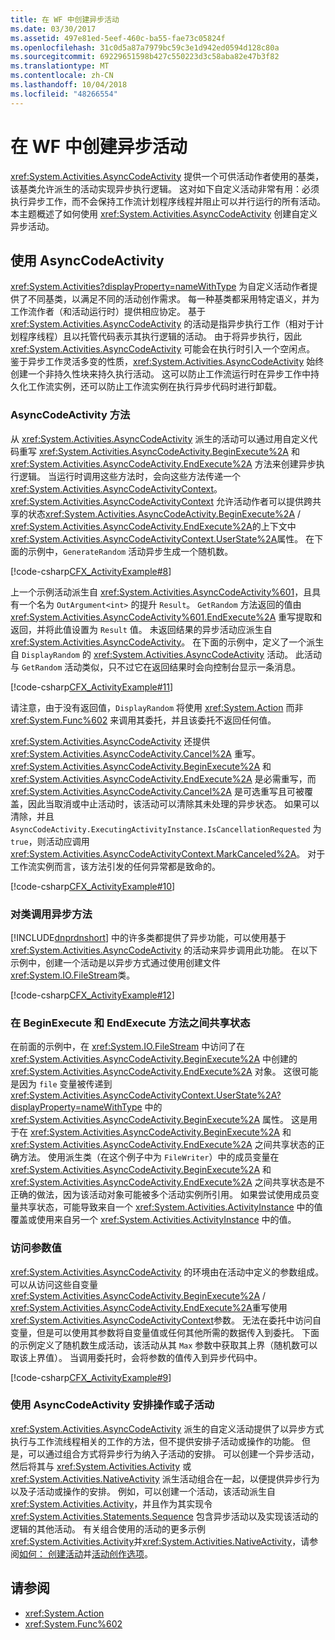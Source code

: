 ```yaml
---
title: 在 WF 中创建异步活动
ms.date: 03/30/2017
ms.assetid: 497e81ed-5eef-460c-ba55-fae73c05824f
ms.openlocfilehash: 31c0d5a87a7979bc59c3e1d942ed0594d128c80a
ms.sourcegitcommit: 69229651598b427c550223d3c58aba82e47b3f82
ms.translationtype: MT
ms.contentlocale: zh-CN
ms.lasthandoff: 10/04/2018
ms.locfileid: "48266554"
---
```

# <a name="creating-asynchronous-activities-in-wf"></a>在 WF 中创建异步活动
<xref:System.Activities.AsyncCodeActivity> 提供一个可供活动作者使用的基类，该基类允许派生的活动实现异步执行逻辑。 这对如下自定义活动非常有用：必须执行异步工作，而不会保持工作流计划程序线程并阻止可以并行运行的所有活动。 本主题概述了如何使用 <xref:System.Activities.AsyncCodeActivity> 创建自定义异步活动。  
  
## <a name="using-asynccodeactivity"></a>使用 AsyncCodeActivity  
 <xref:System.Activities?displayProperty=nameWithType> 为自定义活动作者提供了不同基类，以满足不同的活动创作需求。 每一种基类都采用特定语义，并为工作流作者（和活动运行时）提供相应协定。 基于 <xref:System.Activities.AsyncCodeActivity> 的活动是指异步执行工作（相对于计划程序线程）且以托管代码表示其执行逻辑的活动。 由于将异步执行，因此 <xref:System.Activities.AsyncCodeActivity> 可能会在执行时引入一个空闲点。 鉴于异步工作灵活多变的性质，<xref:System.Activities.AsyncCodeActivity> 始终创建一个非持久性块来持久执行活动。 这可以防止工作流运行时在异步工作中持久化工作流实例，还可以防止工作流实例在执行异步代码时进行卸载。  
  
### <a name="asynccodeactivity-methods"></a>AsyncCodeActivity 方法  
 从 <xref:System.Activities.AsyncCodeActivity> 派生的活动可以通过用自定义代码重写 <xref:System.Activities.AsyncCodeActivity.BeginExecute%2A> 和 <xref:System.Activities.AsyncCodeActivity.EndExecute%2A> 方法来创建异步执行逻辑。 当运行时调用这些方法时，会向这些方法传递一个 <xref:System.Activities.AsyncCodeActivityContext>。 <xref:System.Activities.AsyncCodeActivityContext> 允许活动作者可以提供跨共享的状态<xref:System.Activities.AsyncCodeActivity.BeginExecute%2A> /  <xref:System.Activities.AsyncCodeActivity.EndExecute%2A>的上下文中<xref:System.Activities.AsyncCodeActivityContext.UserState%2A>属性。 在下面的示例中，`GenerateRandom` 活动异步生成一个随机数。  
  
 [!code-csharp[CFX_ActivityExample#8](../../../samples/snippets/csharp/VS_Snippets_CFX/CFX_ActivityExample/cs/Program.cs#8)]  
  
 上一个示例活动派生自 <xref:System.Activities.AsyncCodeActivity%601>，且具有一个名为 `OutArgument<int>` 的提升 `Result`。 `GetRandom` 方法返回的值由 <xref:System.Activities.AsyncCodeActivity%601.EndExecute%2A> 重写提取和返回，并将此值设置为 `Result` 值。 未返回结果的异步活动应派生自 <xref:System.Activities.AsyncCodeActivity>。 在下面的示例中，定义了一个派生自 `DisplayRandom` 的 <xref:System.Activities.AsyncCodeActivity> 活动。 此活动与 `GetRandom` 活动类似，只不过它在返回结果时会向控制台显示一条消息。  
  
 [!code-csharp[CFX_ActivityExample#11](../../../samples/snippets/csharp/VS_Snippets_CFX/CFX_ActivityExample/cs/Program.cs#11)]  
  
 请注意，由于没有返回值，`DisplayRandom` 将使用 <xref:System.Action> 而非 <xref:System.Func%602> 来调用其委托，并且该委托不返回任何值。  
  
 <xref:System.Activities.AsyncCodeActivity> 还提供 <xref:System.Activities.AsyncCodeActivity.Cancel%2A> 重写。 <xref:System.Activities.AsyncCodeActivity.BeginExecute%2A> 和 <xref:System.Activities.AsyncCodeActivity.EndExecute%2A> 是必需重写，而 <xref:System.Activities.AsyncCodeActivity.Cancel%2A> 是可选重写且可被覆盖，因此当取消或中止活动时，该活动可以清除其未处理的异步状态。 如果可以清除，并且 `AsyncCodeActivity.ExecutingActivityInstance.IsCancellationRequested` 为 `true`，则活动应调用 <xref:System.Activities.AsyncCodeActivityContext.MarkCanceled%2A>。 对于工作流实例而言，该方法引发的任何异常都是致命的。  
  
 [!code-csharp[CFX_ActivityExample#10](../../../samples/snippets/csharp/VS_Snippets_CFX/CFX_ActivityExample/cs/Program.cs#10)]  
  
### <a name="invoking-asynchronous-methods-on-a-class"></a>对类调用异步方法  
 [!INCLUDE[dnprdnshort](../../../includes/dnprdnshort-md.md)] 中的许多类都提供了异步功能，可以使用基于 <xref:System.Activities.AsyncCodeActivity> 的活动来异步调用此功能。 在以下示例中，创建一个活动是以异步方式通过使用创建文件<xref:System.IO.FileStream>类。  
  
 [!code-csharp[CFX_ActivityExample#12](../../../samples/snippets/csharp/VS_Snippets_CFX/CFX_ActivityExample/cs/Program.cs#12)]  
  
### <a name="sharing-state-between-the-beginexecute-and-endexecute-methods"></a>在 BeginExecute 和 EndExecute 方法之间共享状态  
 在前面的示例中，在 <xref:System.IO.FileStream> 中访问了在 <xref:System.Activities.AsyncCodeActivity.BeginExecute%2A> 中创建的 <xref:System.Activities.AsyncCodeActivity.EndExecute%2A> 对象。 这很可能是因为 `file` 变量被传递到 <xref:System.Activities.AsyncCodeActivityContext.UserState%2A?displayProperty=nameWithType> 中的 <xref:System.Activities.AsyncCodeActivity.BeginExecute%2A> 属性。 这是用于在 <xref:System.Activities.AsyncCodeActivity.BeginExecute%2A> 和 <xref:System.Activities.AsyncCodeActivity.EndExecute%2A> 之间共享状态的正确方法。 使用派生类（在这个例子中为 `FileWriter`）中的成员变量在 <xref:System.Activities.AsyncCodeActivity.BeginExecute%2A> 和 <xref:System.Activities.AsyncCodeActivity.EndExecute%2A> 之间共享状态是不正确的做法，因为该活动对象可能被多个活动实例所引用。 如果尝试使用成员变量共享状态，可能导致来自一个 <xref:System.Activities.ActivityInstance> 中的值覆盖或使用来自另一个 <xref:System.Activities.ActivityInstance> 中的值。  
  
### <a name="accessing-argument-values"></a>访问参数值  
 <xref:System.Activities.AsyncCodeActivity> 的环境由在活动中定义的参数组成。 可以从访问这些自变量<xref:System.Activities.AsyncCodeActivity.BeginExecute%2A> / <xref:System.Activities.AsyncCodeActivity.EndExecute%2A>重写使用<xref:System.Activities.AsyncCodeActivityContext>参数。 无法在委托中访问自变量，但是可以使用其参数将自变量值或任何其他所需的数据传入到委托。 下面的示例定义了随机数生成活动，该活动从其 `Max` 参数中获取其上界（随机数可以取该上界值）。 当调用委托时，会将参数的值传入到异步代码中。  
  
 [!code-csharp[CFX_ActivityExample#9](../../../samples/snippets/csharp/VS_Snippets_CFX/CFX_ActivityExample/cs/Program.cs#9)]  
  
### <a name="scheduling-actions-or-child-activities-using-asynccodeactivity"></a>使用 AsyncCodeActivity 安排操作或子活动  
 <xref:System.Activities.AsyncCodeActivity> 派生的自定义活动提供了以异步方式执行与工作流线程相关的工作的方法，但不提供安排子活动或操作的功能。  但是，可以通过组合方式将异步行为纳入子活动的安排。 可以创建一个异步活动，然后将其与 <xref:System.Activities.Activity> 或 <xref:System.Activities.NativeActivity> 派生活动组合在一起，以便提供异步行为以及子活动或操作的安排。 例如，可以创建一个活动，该活动派生自 <xref:System.Activities.Activity>，并且作为其实现令 <xref:System.Activities.Statements.Sequence> 包含异步活动以及实现该活动的逻辑的其他活动。 有关组合使用的活动的更多示例<xref:System.Activities.Activity>并<xref:System.Activities.NativeActivity>，请参阅[如何： 创建活动](../../../docs/framework/windows-workflow-foundation/how-to-create-an-activity.md)并[活动创作选项](../../../docs/framework/windows-workflow-foundation/activity-authoring-options-in-wf.md)。  
  
## <a name="see-also"></a>请参阅  

- <xref:System.Action>  
- <xref:System.Func%602>  